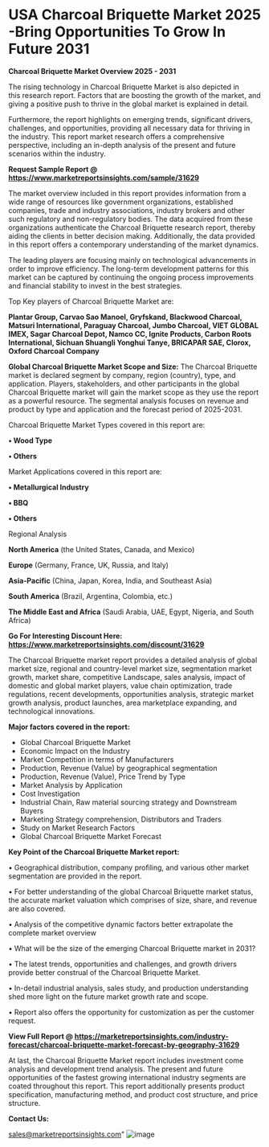  # USA Charcoal Briquette Market 2025 -Bring Opportunities To Grow In Future 2031

<Strong> Charcoal Briquette Market Overview 2025 - 2031</strong>

The rising technology in Charcoal Briquette Market is also depicted in this research report. Factors that are boosting the growth of the market, and giving a positive push to thrive in the global market is explained in detail.

Furthermore, the report highlights on emerging trends, significant drivers, challenges, and opportunities, providing all necessary data for thriving in the industry. This report market research offers a comprehensive perspective, including an in-depth analysis of the present and future scenarios within the industry.

<strong>Request Sample Report @ <a href=https://www.marketreportsinsights.com/sample/31629>https://www.marketreportsinsights.com/sample/31629</a></strong>

The market overview included in this report provides information from a wide range of resources like government organizations, established companies, trade and industry associations, industry brokers and other such regulatory and non-regulatory bodies. The data acquired from these organizations authenticate the Charcoal Briquette research report, thereby aiding the clients in better decision making. Additionally, the data provided in this report offers a contemporary understanding of the market dynamics.

The leading players are focusing mainly on technological advancements in order to improve efficiency. The long-term development patterns for this market can be captured by continuing the ongoing process improvements and financial stability to invest in the best strategies.

Top Key players of Charcoal Briquette Market are:

<strong>Plantar Group, Carvao Sao Manoel, Gryfskand, Blackwood Charcoal, Matsuri International, Paraguay Charcoal, Jumbo Charcoal, VIET GLOBAL IMEX, Sagar Charcoal Depot, Namco CC, Ignite Products, Carbon Roots International, Sichuan Shuangli Yonghui Tanye, BRICAPAR SAE, Clorox, Oxford Charcoal Company</strong>

<strong><b>Global Charcoal Briquette Market Scope and Size:</b></strong>
The Charcoal Briquette market is declared segment by company, region (country), type, and application. Players, stakeholders, and other participants in the global Charcoal Briquette market will gain the market scope as they use the report as a powerful resource. The segmental analysis focuses on revenue and product by type and application and the forecast period of 2025-2031.

Charcoal Briquette Market Types covered in this report are:

<strong>• Wood Type

• Others</strong>

Market Applications covered in this report are:

<strong>• Metallurgical Industry

• BBQ

• Others</strong> 

Regional Analysis

<strong>North America</strong> (the United States, Canada, and Mexico)

<strong>Europe</strong> (Germany, France, UK, Russia, and Italy)

<strong>Asia-Pacific</strong> (China, Japan, Korea, India, and Southeast Asia)

<strong>South America</strong> (Brazil, Argentina, Colombia, etc.)

<strong>The Middle East and Africa</strong> (Saudi Arabia, UAE, Egypt, Nigeria, and South Africa)

<strong>Go For Interesting Discount Here: <a href=https://www.marketreportsinsights.com/discount/31629>https://www.marketreportsinsights.com/discount/31629</a></strong>

The Charcoal Briquette market report provides a detailed analysis of global market size, regional and country-level market size, segmentation market growth, market share, competitive Landscape, sales analysis, impact of domestic and global market players, value chain optimization, trade regulations, recent developments, opportunities analysis, strategic market growth analysis, product launches, area marketplace expanding, and technological innovations.

<strong><b>Major factors covered in the report:</b></strong>
<ul>
  <li>Global Charcoal Briquette Market </li>
  <li>Economic Impact on the Industry</li>
  <li>Market Competition in terms of Manufacturers</li>
  <li>Production, Revenue (Value) by geographical segmentation</li>
  <li>Production, Revenue (Value), Price Trend by Type</li>
  <li>Market Analysis by Application</li>
  <li>Cost Investigation</li>
  <li>Industrial Chain, Raw material sourcing strategy and Downstream Buyers</li>
  <li>Marketing Strategy comprehension, Distributors and Traders</li>
  <li>Study on Market Research Factors</li>
  <li>Global Charcoal Briquette Market Forecast</li>
</ul>

<strong><b>Key Point of the Charcoal Briquette Market report:</b></strong>

• Geographical distribution, company profiling, and various other market segmentation are provided in the report.

• For better understanding of the global Charcoal Briquette market status, the accurate market valuation which comprises of size, share, and revenue are also covered.

• Analysis of the competitive dynamic factors better extrapolate the complete market overview

• What will be the size of the emerging Charcoal Briquette market in 2031?

• The latest trends, opportunities and challenges, and growth drivers provide better construal of the Charcoal Briquette Market.

• In-detail industrial analysis, sales study, and production understanding shed more light on the future market growth rate and scope.

• Report also offers the opportunity for customization as per the customer request.

<strong><b>View Full Report @ <a href=https://marketreportsinsights.com/industry-forecast/charcoal-briquette-market-forecast-by-geography-31629>https://marketreportsinsights.com/industry-forecast/charcoal-briquette-market-forecast-by-geography-31629</a></b></strong>


At last, the Charcoal Briquette Market report includes investment come analysis and development trend analysis. The present and future opportunities of the fastest growing international industry segments are coated throughout this report. This report additionally presents product specification, manufacturing method, and product cost structure, and price structure.

<strong>Contact Us:</strong>

sales@marketreportsinsights.com"
![image](https://github.com/user-attachments/assets/40ee610a-89a8-4ebd-a14f-517951ff3c53)
